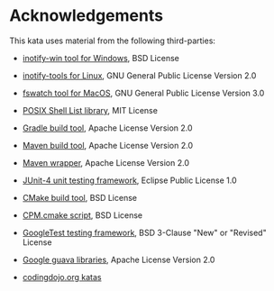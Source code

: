# Acknowledgements

This kata uses material from the following third-parties:

* [inotify-win tool for Windows](https://github.com/thekid/inotify-win), BSD License

* [inotify-tools for Linux](https://github.com/inotify-tools/inotify-tools), GNU General Public License Version 2.0

* [fswatch tool for MacOS](https://github.com/emcrisostomo/fswatch), GNU General Public License Version 3.0

* [POSIX Shell List library](https://github.com/Ventto/libshlist/), MIT License
  
* [Gradle build tool](https://gradle.org/), Apache License Version 2.0

* [Maven build tool](https://maven.apache.org/), Apache License Version 2.0

* [Maven wrapper](https://github.com/takari/maven-wrapper), Apache License Version 2.0

* [JUnit-4 unit testing framework](https://junit.org/junit4/), Eclipse Public License 1.0

* [CMake build tool](https://cmake.org/), BSD License

* [CPM.cmake script](https://github.com/cpm-cmake/CPM.cmake), BSD License

* [GoogleTest testing framework](https://github.com/google/googletest), BSD 3-Clause "New" or "Revised" License

* [Google guava libraries](https://github.com/google/guava), Apache License Version 2.0

* [codingdojo.org katas](https://codingdojo.org/)

